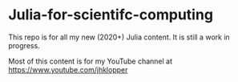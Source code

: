 # Julia-for-scientifc-computing
This repo is for all my new (2020+) Julia content.  It is still a work in progress.

Most of this content is for my YouTube channel at https://www.youtube.com/jhklopper
